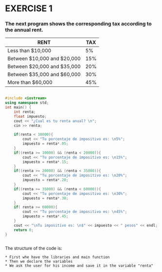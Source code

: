 # EXERCISE 1

### The next program shows the corresponding tax according to the annual rent.

| RENT | TAX |
|-------|----------|
|Less than $10,000| 5% |
|Between $10,000 and $20,000| 15% |
|Between $20,000 and $35,000| 20% |
|Between $35,000 and $60,000| 30% |
|More than $60,000| 45% |

```c++

#include <iostream>
using namespace std;
int main() {
    int renta;
    float impuesto;
    cout << "¿Cual es tu renta anual? \n";
    cin >> renta;
   
    if(renta < 10000){
        cout << "Tu porcentaje de impositivo es: \n5%";
        impuesto = renta*.05;
    }
    if((renta >= 10000) && (renta < 20000)){
        cout << "Tu porcentaje de impositivo es: \n15%";
        impuesto = renta*.15;
    }
    if((renta >= 20000) && (renta < 35000)){
        cout << "Tu porcentaje de impositivo es: \n20%";
        impuesto = renta*.20;
    }
    if((renta >= 35000) && (renta < 60000)){
        cout << "Tu porcentaje de impositivo es: \n30%";
        impuesto = renta*.30;
    }
    if( renta >= 60000){
        cout << "Tu porcentaje de impositivo es: \n45%";
        impuesto = renta*.45;
    }
    cout << "\nTu impositivo es: \n$" << impuesto << " pesos" << endl;
    return 0;
}
    
```
The structure of the code is:

    * First whe have the libraries and main function
    * Then we declare the variables
    * We ask the user for his income and save it in the variable "renta"